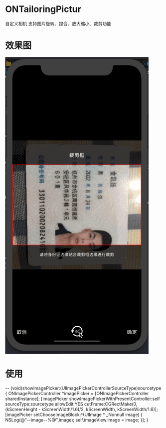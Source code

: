 # ONTailoringPictur

自定义相机
支持图片旋转、捏合、放大缩小、裁剪功能

# 效果图
![image](https://github.com/MrJalen/ONTailoringPicture/raw/master/ONTailoringPicture/ONTailoringPicture/123.gif)

# 使用
-- (void)showImagePicker:(UIImagePickerControllerSourceType)sourcetype {
	ONImagePickerController *imagePicker = [ONImagePickerController sharedInstance];
	[imagePicker showImagePickerWithPresentController:self sourceType:sourcetype allowEdit:YES cutFrame:CGRectMake(0, (kScreenHeight - kScreenWidth/1.6)/2, kScreenWidth, kScreenWidth/1.6)];
	[imagePicker setChooseImageBlock:^(UIImage * _Nonnull image) {
		NSLog(@"--image--%@",image);
		self.imageView.image = image;
	}];
}
